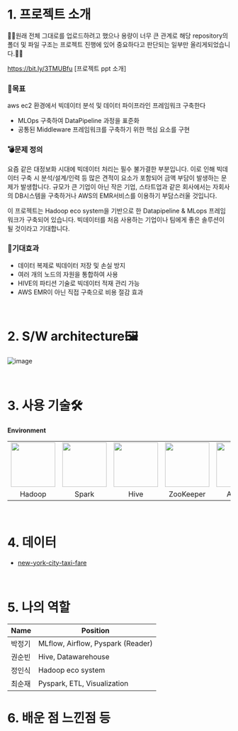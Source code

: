 # 1. 프로젝트 소개

🎃🙏원래 전체 그대로를 업로드하려고 했으나 용량이 너무 큰 관계로 해당 repository의 폴더 및 파일 구조는 프로젝트 진행에 있어 중요하다고 판단되는 일부만 올리게되었습니다.🎃🙏

<!-- 깃헙 폴더 구조에 대한 설명, 실제 클러스터의 내용을 다 올릴 수가 없음 용량이 너무 크다 프로젝트의 필수적인 부분만 가져옴 -->

https://bit.ly/3TMUBfu [프로젝트 ppt 소개]

### 🎯목표

aws ec2 환경에서 빅데이터 분석 및 데이터 파이프라인 프레임워크 구축한다

-   MLOps 구축하여 DataPipeline 과정을 표준화
-   공통된 Middleware 프레임워크를 구축하기 위한 핵심 요소를 구현

### 💣문제 정의

요즘 같은 대정보화 시대에 빅데이터 처리는 필수 불가결한 부분입니다.
이로 인해 빅데이터 구축 시 분석/설계/인력 등 많은 견적이 요소가 포함되어 금액 부담이 발생하는 문제가 발생합니다. 규모가 큰 기업이 아닌 작은 기업, 스타트업과 같은 회사에서는 자회사의 DB시스템을 구축하거나 AWS의 EMR서비스를 이용하기 부담스러울 것입니다.

이 프로젝트는 Hadoop eco system을 기반으로 한 Datapipeline & MLops 프레임워크가 구축되어 있습니다. 빅데이터를 처음 사용하는 기업이나 팀에게 좋은 솔루션이 될 것이라고 기대합니다.

### 🧐기대효과

-   데이터 복제로 빅데이터 저장 및 손실 방지
-   여러 개의 노드의 자원을 통합하여 사용
-   HIVE의 파티션 기술로 빅데이터 적재 관리 가능
-   AWS EMR이 아닌 직접 구축으로 비용 절감 효과

<br>

# 2. S/W architecture🖼

![image](https://user-images.githubusercontent.com/76522430/198029901-2f54ab0a-2024-4410-9015-2bee589b8dfe.png)

<br>

# 3. 사용 기술🛠

**Environment**

   <table>
     <tr>
       <td><img src="https://user-images.githubusercontent.com/76522430/198021898-f24ba09d-ce68-4e24-90e3-270474005a16.png" width="100" height="100"></td>
       <td><img src="https://user-images.githubusercontent.com/76522430/198022023-a9a60c8e-99c3-4617-8f31-d43f36c7c6c9.png" width="100" height="100"></td>
       <td><img src="https://user-images.githubusercontent.com/76522430/198022648-a500b32d-1cb3-4d05-a6e5-f237bb688706.png" width="100" height="100"></td>
       <td><img src="https://user-images.githubusercontent.com/76522430/198023323-77c9e225-df0c-4d70-8ed2-c469971c7885.png" width="100" height="100"></td>
       <td><img src="https://user-images.githubusercontent.com/76522430/198021555-0a36d140-73da-48ea-aa96-171633a9fe4a.png" width="100" height="100"></td>
       <td><img src="https://user-images.githubusercontent.com/76522430/198021660-c3e1dd6f-8458-41f3-8dc1-e339a1bbeb55.png" width="100" height="100"></td>
       <td><img src="https://user-images.githubusercontent.com/76522430/198021734-df31223a-0b68-461d-98d4-045ae4c03f6b.png" width="100" height="100"></td>
     </tr>
     <tr>
       <td align=center>Hadoop</td>
       <td align=center>Spark</td>
       <td align=center>Hive</td>
        <td align=center>ZooKeeper</td>
       <td align=center>Airflow</td>
       <td align=center>AWS S3</td>
       <td align=center>MLflow</td>
     </tr>
   </table>

<br>

# 4. 데이터

-   [new-york-city-taxi-fare](https://www.kaggle.com/competitions/new-york-city-taxi-fare-prediction/data)<br>

   <br>

# 5. 나의 역할

| Name   | Position                          |
| ------ | --------------------------------- |
| 박정기 | MLflow, Airflow, Pyspark (Reader) |
| 권순빈 | Hive, Datawarehouse               |
| 정인식 | Hadoop eco system                 |
| 최순재 | Pyspark, ETL, Visualization       |

# 6. 배운 점 느낀점 등

<br> <br>
